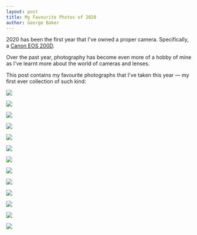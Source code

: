 ```yaml
---
layout: post
title: My Favourite Photos of 2020
author: George Baker
---
```


2020 has been the first year that I've owned a proper camera. Specifically, a 
[Canon EOS 200D](https://store.canon.co.uk/canon-eos-200d-black-ef-s-18-55mm-f-3-5-5-6-iii-lens/2250C018/). 

Over the past year, photography has become even more of a hobby of mine as I've learnt
more about the world of cameras and lenses.

This post contains my favourite photographs that I've taken this year — my first ever
 collection of such kind:

![](/img/top-2020/IMG_0218.jpeg)

![](/img/top-2020/IMG_0257.jpeg)

![](/img/top-2020/IMG_0259.jpeg)

![](/img/top-2020/IMG_0576.jpeg)

![](/img/top-2020/IMG_0635.jpeg)

![](/img/top-2020/IMG_2759.jpeg)

![](/img/top-2020/IMG_3111.jpeg)

![](/img/top-2020/IMG_3298.jpeg)

![](/img/top-2020/IMG_3349.jpeg)

![](/img/top-2020/IMG_3425.jpeg)

![](/img/top-2020/IMG_3564.jpeg)

![](/img/top-2020/IMG_3722.jpeg)

![](/img/top-2020/IMG_3802.jpeg)